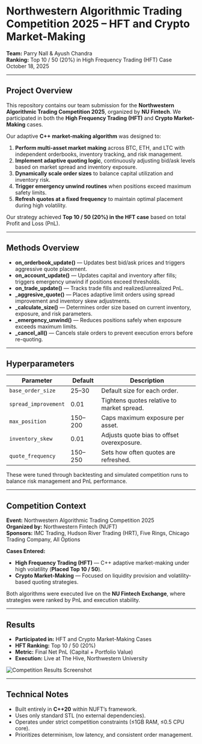 # Northwestern Algorithmic Trading Competition 2025 – HFT and Crypto Market-Making

**Team:** Parry Nall & Ayush Chandra  
**Ranking:** Top 10 / 50 (20%) in High Frequency Trading (HFT) Case  
October 18, 2025

---

## Project Overview

This repository contains our team submission for the **Northwestern Algorithmic Trading Competition 2025**, organized by **NU Fintech**. We participated in both the **High Frequency Trading (HFT)** and **Crypto Market-Making** cases.

Our adaptive **C++ market-making algorithm** was designed to:

1. **Perform multi-asset market making** across BTC, ETH, and LTC with independent orderbooks, inventory tracking, and risk management.  
2. **Implement adaptive quoting logic**, continuously adjusting bid/ask levels based on market spread and inventory exposure.  
3. **Dynamically scale order sizes** to balance capital utilization and inventory risk.  
4. **Trigger emergency unwind routines** when positions exceed maximum safety limits.  
5. **Refresh quotes at a fixed frequency** to maintain optimal placement during high volatility.  

Our strategy achieved **Top 10 / 50 (20%) in the HFT case** based on total Profit and Loss (PnL).

---

## Methods Overview

- **on_orderbook_update()** — Updates best bid/ask prices and triggers aggressive quote placement.  
- **on_account_update()** — Updates capital and inventory after fills; triggers emergency unwind if positions exceed thresholds.  
- **on_trade_update()** — Tracks trade fills and realized/unrealized PnL.  
- **_aggresive_quote()** — Places adaptive limit orders using spread improvement and inventory skew adjustments.  
- **_calculate_size()** — Determines order size based on current inventory, exposure, and risk parameters.  
- **_emergency_unwind()** — Reduces positions safely when exposure exceeds maximum limits.  
- **_cancel_all()** — Cancels stale orders to prevent execution errors before re-quoting.

---

## Hyperparameters

| Parameter | Default | Description |
|-----------|---------|-------------|
| `base_order_size` | 25–30 | Default size for each order. |
| `spread_improvement` | 0.01 | Tightens quotes relative to market spread. |
| `max_position` | 150–200 | Caps maximum exposure per asset. |
| `inventory_skew` | 0.01 | Adjusts quote bias to offset overexposure. |
| `quote_frequency` | 150–250 | Sets how often quotes are refreshed. |

These were tuned through backtesting and simulated competition runs to balance risk management and PnL performance.

---

## Competition Context

**Event:** Northwestern Algorithmic Trading Competition 2025  
**Organized by:** Northwestern Fintech (NUFT)  
**Sponsors:** IMC Trading, Hudson River Trading (HRT), Five Rings, Chicago Trading Company, All Options  

**Cases Entered:**  
- **High Frequency Trading (HFT)** — C++ adaptive market-making under high volatility (**Placed Top 10 / 50**).  
- **Crypto Market-Making** — Focused on liquidity provision and volatility-based quoting strategies.  

Both algorithms were executed live on the **NU Fintech Exchange**, where strategies were ranked by PnL and execution stability.

---

## Results

- **Participated in:** HFT and Crypto Market-Making Cases  
- **HFT Ranking:** Top 10 / 50 (20%)  
- **Metric:** Final Net PnL (Capital + Portfolio Value)  
- **Execution:** Live at The Hive, Northwestern University  

![Competition Results Screenshot](/images/results.png)

---

## Technical Notes

- Built entirely in **C++20** within NUFT’s framework.  
- Uses only standard STL (no external dependencies).  
- Operates under strict competition constraints (≤1GB RAM, ≤0.5 CPU core).  
- Prioritizes determinism, low latency, and consistent order management.
